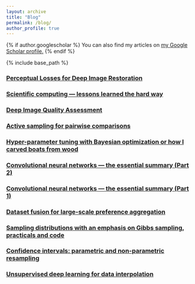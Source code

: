 ```yaml
---
layout: archive
title: "Blog"
permalink: /blog/
author_profile: true
---
```


{% if author.googlescholar %}
  You can also find my articles on <u><a href="{{author.googlescholar}}">my Google Scholar profile</a>.</u>
{% endif %}

{% include base_path %}

### [Perceptual Losses for Deep Image Restoration](https://towardsdatascience.com/perceptual-losses-for-image-restoration-dd3c9de4113)
### [Scientific computing — lessons learned the hard way](https://towardsdatascience.com/scientific-computing-lessons-learned-the-hard-way-db651f8f643a)
### [Deep Image Quality Assessment](https://towardsdatascience.com/deep-image-quality-assessment-30ad71641fac)
### [Active sampling for pairwise comparisons](https://towardsdatascience.com/active-sampling-for-pairwise-comparisons-476c2dc18231)
### [Hyper-parameter tuning with Bayesian optimization or how I carved boats from wood](https://towardsdatascience.com/bayesian-optimization-or-how-i-carved-boats-from-wood-examples-and-code-78b9c79b31e5)
### [Convolutional neural networks — the essential summary (Part 2)](https://towardsdatascience.com/cnn-cheatsheet-the-essential-summary-part-2-c0b96d58940d)
### [Convolutional neural networks — the essential summary (Part 1)](https://towardsdatascience.com/cnn-cheat-sheet-the-essential-summary-for-a-quick-start-58820a14d3b4)
### [Dataset fusion for large-scale preference aggregation](https://towardsdatascience.com/dataset-fusion-sushi-age-and-image-quality-and-what-the-hell-do-they-have-in-common-814e8dae7cf7)
### [Sampling distributions with an emphasis on Gibbs sampling, practicals and code](https://towardsdatascience.com/can-you-do-better-sampling-strategies-with-an-emphasis-on-gibbs-sampling-practicals-and-code-c97730d54ebc)
### [Confidence intervals: parametric and non-parametric resampling](https://towardsdatascience.com/a-note-on-parametric-and-non-parametric-bootstrap-resampling-72069b2be228)
### [Unsupervised deep learning for data interpolation](https://towardsdatascience.com/unsupervised-learning-for-data-interpolation-e259cf5dc957)





